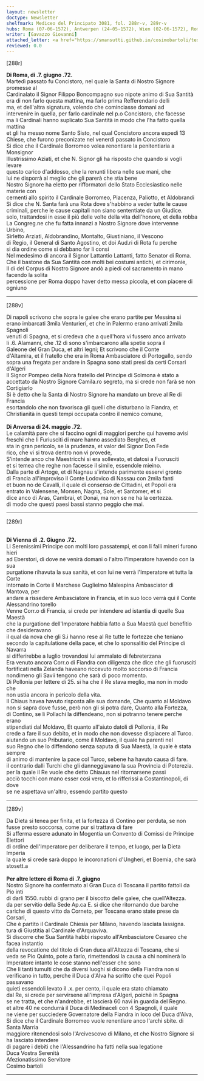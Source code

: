 ```yaml
---
layout: newsletter
doctype: Newsletter
shelfmark: Mediceo del Principato 3081, fol. 288r-v, 289r-v
hubs: Roma (07-06-1572), Antwerpen (24-05-1572), Wien (02-06-1572), Roma (07-06-1572)
writer: [Gavazzo Giovanni]
attached_letter: <a href="https://smansutti.github.io/cosimobartoli/texts/2981_034/">2981_034</a>
reviewed: 0.0
---
```


[288r]  
  
  
<strong>Di Roma, di .7. giugno .72.</strong>  
Martedì passato fu Concistoro, nel quale la Santa di Nostro Signore promesse al  
Cardinalato il Signor Filippo Boncompagno suo nipote animo di Sua Santità  
era di non farlo questa mattina, ma farlo prima Refferendario delli  
ma, et dell'altra signatura, volendo che cominciasse domani ad  
intervenire in quella, per farlo cardinale nel p.o Concistoro, che facesse  
ma li Cardinali hanno suplicato Sua Santità in modo che l'ha fatto quella mattina  
et gli ha messo nome Santo Sisto, nel qual Concistoro ancora espedi 13  
Chiese, che furono preconizate nel venerdì passato in Concistoro  
Si dice che il Cardinale Borromeo volea renontiare la penitentiaria a Monsignor  
Illustrissimo Aziati, et che N. Signor gli ha risposto che quando si vogli levare  
questo carico d'addosso, che la renunti libera nelle sue mani, che  
lui ne disporrà al meglio che gli parerà che stia bene  
Nostro Signore ha eletto per rifformatori dello Stato Ecclesiastico nelle materie con  
cernenti allo spirito il Cardinale Borromeo, Piacenza, Paliotto, et Aldobrandi  
Si dice che N. Santa farà una Rota dove s'habbino a veder tutte le cause  
criminali, perche le cause capitali non siano sententiate da un Giudice.  
solo, trattandosi in esse il più delle volte della vita dell'honore, et della robba  
La Congreg.ne che fu fatta innanzi a Nostro Signore dove intervenne Urbino,  
Sirletto Arziati, Aldobrandino, Montalto, Giustiniano, il Vescono  
di Regio, il General di Santo Agostino, et doi Aud.ri di Rota fu perche  
si dia ordine come si debbano far li consi  
Nel medesimo di ancora il Signor Lattantio Lattanti, fatto Senator di Roma.  
Che il bastone da Sua Santità con molti bei costumi antichi, et cirimonie,  
Il di del Corpus di Nostro Signore andò a piedi col sacramento in mano facendo la solita  
percessione per Roma doppo haver detto messa piccola, et con piacere di ogniuno  
  
---  

[288v]  
  
  
Di napoli scrivono che sopra le galee che erano partite per Messina si  
erano imbarcati 3mila Venturieri, et che in Palermo erano arrivati 2mila Spagnoli  
venuti di Spagna, et si credeva che a quell'hora vi fussero anco arrivato  
li .6. Alamanni, che .12 dì sono s'imbarcarono alla spetie sopra il  
Galeone del Gran Duca, et altri legni; Et scrivono che il Conte  
d'Altamira, et il fratello che era in Roma Ambasciatore di Portogallo, sendo  
sopra una fregata per andare in Spagna sono stati presi da certi Corsari d'Algeri  
Il Signor Pompeo della Nora fratello del Principe di Solmona è stato a  
accettato da Nostro Signore Camila.ro segreto, ma si crede non farà se non Cortigiarlo  
Si è detto che la Santa di Nostro Signore ha mandato un breve al Re di Francia  
esortandolo che non favorisca gli quelli che disturbano la Fiandra, et  
Christianità in questi tempi occupata contro il nemico comune,  
<br/><strong>Di Anversa di 24. maggio .72.</strong>  
Le calamità pare che si faccino ogni di maggiori perche qui havemo avisi  
freschi che li Furiusciti di mare hanno assediato Berghes, et  
sta in gran pericolo, se la prudenza, et valor del Signor Don Fede  
rico, che vi si trova dentro non vi provede,  
S’intende anco che Maestricchi si era sollevato, et datosi a Fuorusciti  
et si temea che reghe non facesse il simile, essendole mieino.  
Dalla parte di Artoge, et di Nagnau s'intende parimente esservi gronto  
di Francia all'improviso il Conte Lodovico di Nassau con 2mila fanti  
et buon no de Cavalli, il quale di consenso de Cittadini, et Popoli era  
entrato in Valensene, Monsen, Nagna, Sole, et Santomer, et si  
dice anco di Aras, Cambrai, et Donai, ma non se ne ha la certezza.  
di modo che questi paesi bassi stanno peggio che mai.  
  
---  

[289r]  
  
  
<br/><strong>Di Vienna di .2. Giugno .72.</strong>  
Li Serenissimi Principe con molti loro passatempi, et con li falli mineri furono hieri  
ad Eberstori, di dove ne venirà domani o l'altro l'Imperatore havendo con la sua  
purgatione rihavuta la sua sanità, et con lui ne verrà l'Imperatore et tutta la Corte  
intornato in Corte il Marchese Guglielmo Malespina Ambasciator di Mantova, per  
andare a rissedere Ambasciatore in Francia, et in suo loco verrà qui il Conte Alessandrino torello  
Venne Corr.o di Francia, si crede per intendere ad istantia di quelle Sua Maestà  
che la purgatione dell'Imperatore habbia fatto a Sua Maestà quel benefitio che desideravano  
il qual da nova che gli S.i hanno rese al Re tutte le fortezze che teniano  
secondo la capitulatione della pace, et che lo sponsalitio del Principe di Navarra  
si differirebbe a luglio trovandosi lui ammalato di febreterzana  
Era venuto ancora Corr.o di Fiandra con diligenza che dice che gli fuorusciti  
fortificati nella Zelanda haveano riccevuto molto soccorso di Francia  
nondimeno gli Savii tengono che sarà di poco momento.  
Di Pollonia per lettere di 25. si ha che il Re stava meglio, ma non in modo che  
non ustia ancora in pericolo della vita.  
Il Chiaus havea havuto risposta alle sua domande, Che quanto al Moldavo  
non si sapra dove fusse, però non gli si potra dare, Quanto alla Fortezza,  
di Contino, se li Pollachi la diffendeano, non si potranno tenere perche erano  
stipendiati dal Moldavo, Et quanto all'aiuto datoli di Pollonia, il Re  
crede a fare il suo debito, et in modo che non dovesse dispiacere al Turco.  
aiutando un suo Pributario, come il Moldavo, il quale ha parenti nel  
suo Regno che lo diffendono senza saputa di Sua Maestà, la quale è stata sempre  
di animo di mantenire la pace col Turco, sebene ha havuto causa di fare.  
il contrario dalli Turchi che gli danneggiavano la sua Provincia di Poterezia.  
per la quale il Re vuole che detto Chiauus nel ritornarsene passi  
acciò tocchi con mano esser così vero, et lo rifferissi a Costantinopoli, di dove  
se ne aspettava un'altro, essendo partito questo  
  
---  

[289v]  
  
  
Da Dieta si tenea per finita, et la fortezza di Contino per perduta, se non  
fusse presto soccorsa, come pur si trattava di fare  
Si afferma essere adunato in Mogentia un Convento di Comissi de Principe Elettori  
di ordine dell'Imperatore per deliberare il tempo, et luogo, per la Dieta Imperia  
la quale si crede sarà doppo le incoronationi d'Ungheri, et Boemia, che sarà stosett.a  
<br/><strong>Per altre lettere di Roma di .7. giugno</strong>  
Nostro Signore ha confermato al Gran Duca di Toscana il partito fattoli da Pio inti  
di darli 1550. rubbi di grano per il biscotto delle galee, che quell'Altezza.  
da per servitio della Sede Ap.ca E. si dice che ritornando due barche  
cariche di questo vitto da Corneto, per Toscana erano state prese da Corsari,  
Che è partito il Cardinale Chiesia per Milano, havendo lasciata lassigna.  
tura di Giustitia al Cardinale d'Arquaviva.  
Si discorre che Sua Santità habbi risposto all'Ambasciatore Cesareo che facea instantio  
della revocatione del titolo di Gran duca all'Altezza di Toscana, che si  
veda se Pio Quinto, pote a farlo, rimettendosi la causa a chi nominerà lo  
Imperatore intanto le cose stanno nell'esser che sono  
Che li tanti tumulti che da diversi luoghi si dicono della Fiandra non si  
verificano in tutto, perche il Duca d'Alva ha scritto che quei Popoli passavano  
quieti essendoli levato il .x. per cento, il quale era stato chiamato  
dal Re, si crede per servirsene all'impresa d'Algeri, poichè in Spagna  
se ne tratta, et che n'andrebbe, et lascierà 60 navi in guardia del Regno.  
et altre 40 ne condurrà il Duca di Medinaceli con 4 Spagnoli, il quale  
ne viene per succiedere Governatore della Fiandra in loco del Duca d'Alva,  
Si dice che il Cardinale Borromeo vuole renentiare anco l'archi sbite. di Santa Marria  
maggiore ritenendosi solo l'Arcivescovo di Milano, et che Nostro Signore si ha lasciato intendere  
di pagare i debiti che l'Alessandrino ha fatti nella sua legatione  
Duca Vostra Serenità  
Afezionatissimo Servitore  
Cosimo bartoli  
  
---  

